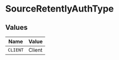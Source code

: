 # SourceRetentlyAuthType


## Values

| Name     | Value    |
| -------- | -------- |
| `CLIENT` | Client   |